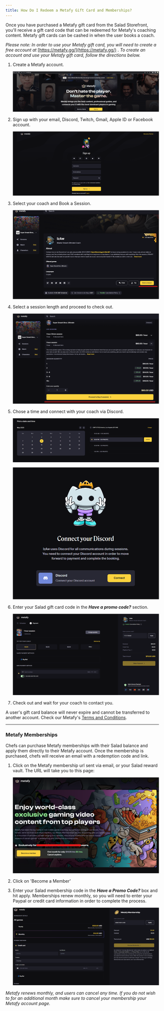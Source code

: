 ```yaml
---
title: How Do I Redeem a Metafy Gift Card and Memberships?
---
```


Once you have purchased a Metafy gift card from the Salad Storefront, you'll receive a gift card code that can be
redeemed for Metafy's coaching content. Metafy gift cards can be cashed in when the user books a coach.

_Please note: In order to use your Metafy gift card, you will need to create a free account at_
[https://metafy.gg/](https://metafy.gg/) . _To create an account and use your Metafy gift card, follow the directions
below._

1. Create a Metafy account.

   ![Screenshot of Metafy website](../../../../content/images/rewards/redeeming-your-rewards/metafy-gift-card-1.png)

2. Sign up with your email, Discord, Twitch, Gmail, Apple ID or Facebook account.

   ![Screenshot of Login page of Metafy website](../../../../content/images/rewards/redeeming-your-rewards/metafy-gift-card-2.png)

3. Select your coach and Book a Session.

   ![Screenshot of booking page](../../../../content/images/rewards/redeeming-your-rewards/metafy-gift-card-3.png)

4. Select a session length and proceed to check out.

   ![Screenshot of booking page selecting length](../../../../content/images/rewards/redeeming-your-rewards/metafy-gift-card-4.png)

5. Chose a time and connect with your coach via Discord.

   ![Screenshot of date and time selection options on Metafy website](../../../../content/images/rewards/redeeming-your-rewards/metafy-gift-card-5.png)

   ![Screenshot showing to connect your Discord account to metafy](../../../../content/images/rewards/redeeming-your-rewards/metafy-gift-card-6.png)

6. Enter your Salad gift card code in the **_Have a promo code?_** section.

   ![Screenshot of checkout page on Metafy website](../../../../content/images/rewards/redeeming-your-rewards/metafy-gift-card-7.png)

7. Check out and wait for your coach to contact you.

A user's gift card balance will never expire and cannot be transferred to another account. Check our Metafy's
[Terms and Conditions](https://metafy.notion.site/Metafy-Terms-of-Service-16472ffe2d0443b1bce4ce4ff43b7a1f).

---

### Metafy Memberships

Chefs can purchase Metafy memberships with their Salad balance and apply them directly to their Metafy account. Once the
membership is purchased, chefs will receive an email with a redemption code and link.

1. Click on the Metafy membership url sent via email, or your Salad reward vault. The URL will take you to this page:

   ![Screenshot of Metafy website landing page](../../../../content/images/rewards/redeeming-your-rewards/metafy-gift-card-8.png)

2. Click on 'Become a Member'

3. Enter your Salad membership code in the **_Have a Promo Code?_** box and hit apply. Memberships renew monthly, so you
   will need to enter your Paypal or credit card information in order to complete the process.

   ![Screenshot of checkout page on Metafy website](../../../../content/images/rewards/redeeming-your-rewards/metafy-gift-card-9.png)

_Metafy renews monthly, and users can cancel any time. If you do not wish to for an additional month make sure to cancel
your membership your Metafy account page._
